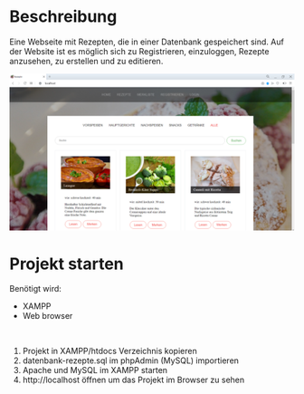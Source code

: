 # Beschreibung
Eine Webseite mit Rezepten, die in einer Datenbank gespeichert sind. Auf der Website ist es möglich sich zu Registrieren, einzuloggen, Rezepte anzusehen, zu erstellen und zu editieren.

<p align="center">
  <img src="https://github.com/tetiana-w/recipes-site/blob/master/project_screenshot_recipes.png" width="800" title="Seite Rezepte">    
</p>

# Projekt starten
Benötigt wird:
- XAMPP
- Web browser
<br>
<ol>
  <li> Projekt in XAMPP/htdocs Verzeichnis kopieren</li>
  <li> datenbank-rezepte.sql im phpAdmin (MySQL) importieren</li>
  <li> Apache und MySQL im XAMPP starten</li>
  <li> http://localhost öffnen um das Projekt im Browser zu sehen</li>
</ol>
